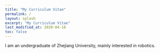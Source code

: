 ```yaml
---
title: "My Curriculum Vitae"
permalink: /
layout: splash
excerpt: "My Curriculum Vitae"
last_modified_at: 2020-04-18
toc: false
---
```


I am an undergraduate of Zhejiang University, mainly interested in robotics.

